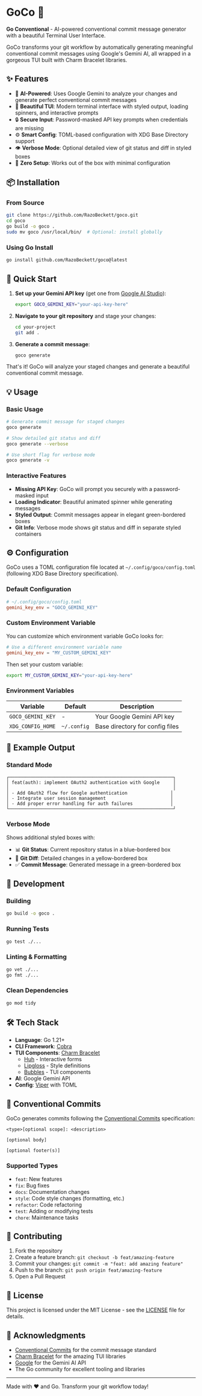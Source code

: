 # GoCo 🚀

**Go Conventional** - AI-powered conventional commit message generator with a beautiful Terminal User Interface.

GoCo transforms your git workflow by automatically generating meaningful conventional commit messages using Google's Gemini AI, all wrapped in a gorgeous TUI built with Charm Bracelet libraries.

## ✨ Features

- 🤖 **AI-Powered**: Uses Google Gemini to analyze your changes and generate perfect conventional commit messages
- 🎨 **Beautiful TUI**: Modern terminal interface with styled output, loading spinners, and interactive prompts
- 🔒 **Secure Input**: Password-masked API key prompts when credentials are missing
- ⚙️ **Smart Config**: TOML-based configuration with XDG Base Directory support
- 👁️ **Verbose Mode**: Optional detailed view of git status and diff in styled boxes
- 🎯 **Zero Setup**: Works out of the box with minimal configuration

## 📦 Installation

### From Source

```bash
git clone https://github.com/RazoBeckett/goco.git
cd goco
go build -o goco .
sudo mv goco /usr/local/bin/  # Optional: install globally
```

### Using Go Install

```bash
go install github.com/RazoBeckett/goco@latest
```

## 🚀 Quick Start

1. **Set up your Gemini API key** (get one from [Google AI Studio](https://aistudio.google.com/apikey)):
   ```bash
   export GOCO_GEMINI_KEY="your-api-key-here"
   ```

2. **Navigate to your git repository** and stage your changes:
   ```bash
   cd your-project
   git add .
   ```

3. **Generate a commit message**:
   ```bash
   goco generate
   ```

That's it! GoCo will analyze your staged changes and generate a beautiful conventional commit message.

## 💡 Usage

### Basic Usage

```bash
# Generate commit message for staged changes
goco generate

# Show detailed git status and diff
goco generate --verbose

# Use short flag for verbose mode
goco generate -v
```

### Interactive Features

- **Missing API Key**: GoCo will prompt you securely with a password-masked input
- **Loading Indicator**: Beautiful animated spinner while generating messages
- **Styled Output**: Commit messages appear in elegant green-bordered boxes
- **Git Info**: Verbose mode shows git status and diff in separate styled containers

## ⚙️ Configuration

GoCo uses a TOML configuration file located at `~/.config/goco/config.toml` (following XDG Base Directory specification).

### Default Configuration

```toml
# ~/.config/goco/config.toml
gemini_key_env = "GOCO_GEMINI_KEY"
```

### Custom Environment Variable

You can customize which environment variable GoCo looks for:

```toml
# Use a different environment variable name
gemini_key_env = "MY_CUSTOM_GEMINI_KEY"
```

Then set your custom variable:
```bash
export MY_CUSTOM_GEMINI_KEY="your-api-key-here"
```

### Environment Variables

| Variable | Default | Description |
|----------|---------|-------------|
| `GOCO_GEMINI_KEY` | - | Your Google Gemini API key |
| `XDG_CONFIG_HOME` | `~/.config` | Base directory for config files |

## 🎨 Example Output

### Standard Mode
```
┌─────────────────────────────────────────────────────────────┐
│ feat(auth): implement OAuth2 authentication with Google     │
│                                                             │
│ - Add OAuth2 flow for Google authentication                │
│ - Integrate user session management                        │
│ - Add proper error handling for auth failures              │
└─────────────────────────────────────────────────────────────┘
```

### Verbose Mode
Shows additional styled boxes with:
- 📊 **Git Status**: Current repository status in a blue-bordered box
- 📝 **Git Diff**: Detailed changes in a yellow-bordered box
- ✅ **Commit Message**: Generated message in a green-bordered box

## 🔧 Development

### Building

```bash
go build -o goco .
```

### Running Tests

```bash
go test ./...
```

### Linting & Formatting

```bash
go vet ./...
go fmt ./...
```

### Clean Dependencies

```bash
go mod tidy
```

## 🛠️ Tech Stack

- **Language**: Go 1.21+
- **CLI Framework**: [Cobra](https://github.com/spf13/cobra)
- **TUI Components**: [Charm Bracelet](https://charm.sh/)
  - [Huh](https://github.com/charmbracelet/huh) - Interactive forms
  - [Lipgloss](https://github.com/charmbracelet/lipgloss) - Style definitions
  - [Bubbles](https://github.com/charmbracelet/bubbles) - TUI components
- **AI**: Google Gemini API
- **Config**: [Viper](https://github.com/spf13/viper) with TOML

## 📝 Conventional Commits

GoCo generates commits following the [Conventional Commits](https://www.conventionalcommits.org/) specification:

```
<type>[optional scope]: <description>

[optional body]

[optional footer(s)]
```

### Supported Types
- `feat`: New features
- `fix`: Bug fixes
- `docs`: Documentation changes
- `style`: Code style changes (formatting, etc.)
- `refactor`: Code refactoring
- `test`: Adding or modifying tests
- `chore`: Maintenance tasks

## 🤝 Contributing

1. Fork the repository
2. Create a feature branch: `git checkout -b feat/amazing-feature`
3. Commit your changes: `git commit -m "feat: add amazing feature"`
4. Push to the branch: `git push origin feat/amazing-feature`
5. Open a Pull Request

## 📄 License

This project is licensed under the MIT License - see the [LICENSE](LICENSE) file for details.

## 🙏 Acknowledgments

- [Conventional Commits](https://www.conventionalcommits.org/) for the commit message standard
- [Charm Bracelet](https://charm.sh/) for the amazing TUI libraries
- [Google](https://ai.google.dev/) for the Gemini AI API
- The Go community for excellent tooling and libraries

---

Made with ❤️ and Go. Transform your git workflow today!